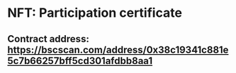 # NFT: Participation certificate

## Contract address: https://bscscan.com/address/0x38c19341c881e5c7b66257bff5cd301afdbb8aa1